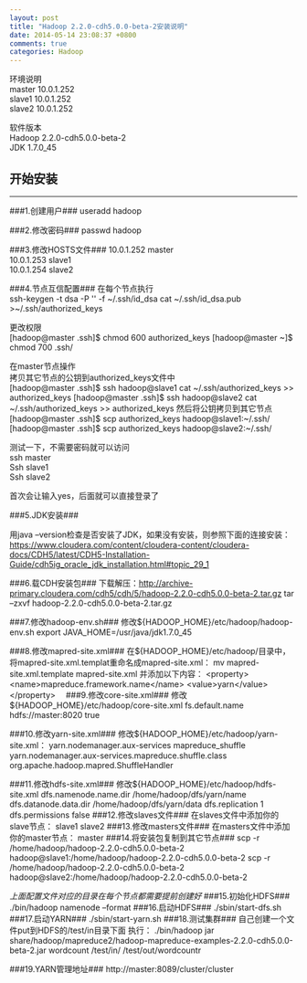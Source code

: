 ```yaml
---
layout: post
title: "Hadoop 2.2.0-cdh5.0.0-beta-2安装说明"
date: 2014-05-14 23:08:37 +0800
comments: true
categories: Hadoop
---
```

环境说明  
    master 10.0.1.252  
    slave1 10.0.1.252  
    slave2 10.0.1.252  

软件版本  
    Hadoop 2.2.0-cdh5.0.0-beta-2  
    JDK 1.7.0_45

## 开始安装  ##

----------

###1.创建用户###
    useradd hadoop

###2.修改密码###
    passwd hadoop

###3.修改HOSTS文件###
    10.0.1.252 master  
    10.0.1.253 slave1  
    10.0.1.254 slave2  


###4.节点互信配置###
在每个节点执行  
    ssh-keygen -t dsa -P '' -f ~/.ssh/id_dsa
    cat ~/.ssh/id_dsa.pub >~/.ssh/authorized_keys

更改权限  
    [hadoop@master .ssh]$ chmod 600 authorized_keys
    [hadoop@master ~]$ chmod 700 .ssh/

在master节点操作  
拷贝其它节点的公钥到authorized_keys文件中  
    [hadoop@master .ssh]$ ssh hadoop@slave1 cat ~/.ssh/authorized_keys >> authorized_keys
    [hadoop@master .ssh]$ ssh hadoop@slave2 cat ~/.ssh/authorized_keys >> authorized_keys
然后将公钥拷贝到其它节点  
    [hadoop@master .ssh]$ scp authorized_keys hadoop@slave1:~/.ssh/
    [hadoop@master .ssh]$ scp authorized_keys hadoop@slave2:~/.ssh/

测试一下，不需要密码就可以访问    
    ssh master  
    Ssh slave1  
    Ssh slave2  
  
首次会让输入yes，后面就可以直接登录了

###5.JDK安装###

用java –version检查是否安装了JDK，如果没有安装，则参照下面的连接安装：
https://www.cloudera.com/content/cloudera-content/cloudera-docs/CDH5/latest/CDH5-Installation-Guide/cdh5ig_oracle_jdk_installation.html#topic_29_1

###6.载CDH安装包###
下载解压：http://archive-primary.cloudera.com/cdh5/cdh/5/hadoop-2.2.0-cdh5.0.0-beta-2.tar.gz
    tar –zxvf hadoop-2.2.0-cdh5.0.0-beta-2.tar.gz

###7.修改hadoop-env.sh###
修改${HADOOP_HOME}/etc/hadoop/hadoop-env.sh
    export JAVA_HOME=/usr/java/jdk1.7.0_45

###8.修改mapred-site.xml###
在${HADOOP_HOME}/etc/hadoop/目录中，将mapred-site.xml.templat重命名成mapred-site.xml： 
    mv mapred-site.xml.template mapred-site.xml
并添加以下内容：
    <property>
    <name>mapreduce.framework.name</name>
    <value>yarn</value>
    </property> 
###9.修改core-site.xml###
修改${HADOOP_HOME}/etc/hadoop/core-site.xml
    <property>
    <name>fs.default.name</name>
    <value>hdfs://master:8020</value>
    <final>true</final>
    </property>

###10.修改yarn-site.xml###
修改${HADOOP_HOME}/etc/hadoop/yarn-site.xml：
    <property>
    <name>yarn.nodemanager.aux-services</name>
    <value>mapreduce_shuffle</value>
    </property>
    <property>
    <name>yarn.nodemanager.aux-services.mapreduce.shuffle.class</name>
    <value>org.apache.hadoop.mapred.ShuffleHandler</value>
    </property>

###11.修改hdfs-site.xml###
修改${HADOOP_HOME}/etc/hadoop/hdfs-site.xml
    <property>
    <name>dfs.namenode.name.dir</name>
    <value>/home/hadoop/dfs/yarn/name</value>
    </property>
    <property>
    <name>dfs.datanode.data.dir</name>
    <value>/home/hadoop/dfs/yarn/data</value>
    </property>
    <property>
    <name>dfs.replication</name>
    <value>1</value>
    </property>
    <property>
    <name>dfs.permissions</name>
    <value>false</value>
    </property>
###12.修改slaves文件###
在slaves文件中添加你的slave节点：
    slave1
    slave2
###13.修改masters文件###
在masters文件中添加你的master节点：
    master
###14.将安装包复制到其它节点###
    scp -r /home/hadoop/hadoop-2.2.0-cdh5.0.0-beta-2 hadoop@slave1:/home/hadoop/hadoop-2.2.0-cdh5.0.0-beta-2
    scp -r /home/hadoop/hadoop-2.2.0-cdh5.0.0-beta-2 hadoop@slave2:/home/hadoop/hadoop-2.2.0-cdh5.0.0-beta-2

*上面配置文件对应的目录在每个节点都需要提前创建好*
###15.初始化HDFS###
    ./bin/hadoop namenode –format
###16.启动HDFS###
    ./sbin/start-dfs.sh
###17.启动YARN###
    ./sbin/start-yarn.sh
###18.测试集群###
自己创建一个文件put到HDFS的/test/in目录下面
执行：
    ./bin/hadoop jar share/hadoop/mapreduce2/hadoop-mapreduce-examples-2.2.0-cdh5.0.0-beta-2.jar wordcount /test/in/ /test/out/wordcountr


###19.YARN管理地址###
http://master:8089/cluster/cluster
